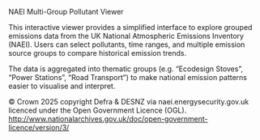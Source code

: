 NAEI Multi-Group Pollutant Viewer

This interactive viewer provides a simplified interface to explore grouped emissions data from the UK National Atmospheric Emissions Inventory (NAEI).
Users can select pollutants, time ranges, and multiple emission source groups to compare historical emission trends.

The data is aggregated into thematic groups (e.g. “Ecodesign Stoves”, “Power Stations”, “Road Transport”) to make national emission patterns easier to visualise and interpret.

© Crown 2025 copyright Defra & DESNZ via naei.energysecurity.gov.uk licenced under the Open Government Licence (OGL).
http://www.nationalarchives.gov.uk/doc/open-government-licence/version/3/
